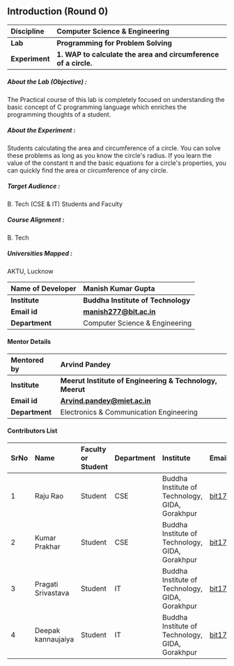 ## Introduction (Round 0)

<b>Discipline | <b>Computer Science & Engineering 
:--|:--|
<b> Lab | <b> Programming for Problem Solving
<b> Experiment|     <b> 1. WAP to calculate the area and circumference of a circle.

<h5> About the Lab (Objective) : </h5>

The Practical course of this lab is completely focused on understanding the basic concept of C programming language which enriches the programming thoughts of a student.

<h5> About the Experiment : </h5>

Students calculating the area and circumference of a circle. You can solve these problems as long as you know the circle's radius. If you learn the value of the constant π and the basic equations for a circle's properties, you can quickly find the area or circumference of any circle.

<h5> Target Audience : </h5>

B. Tech (CSE & IT) Students and Faculty  

<h5> Course Alignment : </h5>

B. Tech  

<h5> Universities Mapped : </h5>

AKTU,  Lucknow

<b>Name of Developer | <b> Manish Kumar Gupta
:--|:--|
<b> Institute | <b> Buddha Institute of Technology 
<b> Email id|     <b> manish277@bit.ac.in
<b> Department | Computer Science & Engineering 

#### Mentor Details

<b>Mentored by | <b> Arvind Pandey  
:--|:--|
<b> Institute | <b> Meerut Institute of Engineering & Technology, Meerut
<b> Email id|     <b> Arvind.pandey@miet.ac.in
<b> Department | Electronics & Communication Engineering 

#### Contributors List

SrNo | Name | Faculty or Student | Department| Institute | Email id
:--|:--|:--|:--|:--|:--|
1 | Raju Rao | Student | CSE | Buddha Institute of Technology, GIDA, Gorakhpur |bit17cs18@bit.ac.in
2 | Kumar Prakhar | Student | CSE | Buddha Institute of Technology, GIDA, Gorakhpur |bit17cs27@bit.ac.in
3 | Pragati Srivastava | Student | IT | Buddha Institute of Technology, GIDA, Gorakhpur |bit17it24@bit.ac.in
4 | Deepak kannaujaiya | Student | IT | Buddha Institute of Technology, GIDA, Gorakhpur |bit17it15@bit.ac.in


<br>
</b>
